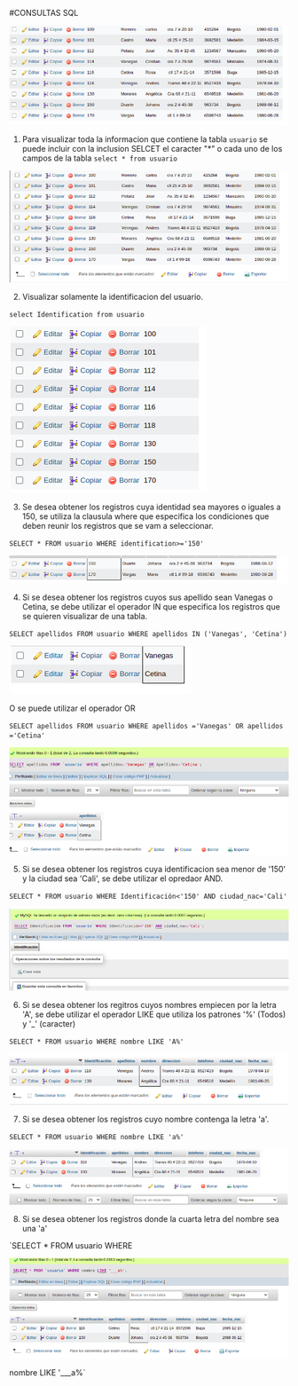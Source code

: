 #CONSULTAS SQL

![tabla usuario](img/tablausuario.png "tabla usuario")

1. Para visualizar toda la informacion que contiene la tabla `usuario` se puede incluir con la inclusion SELCET el caracter "*" o cada uno de los campos de la tabla
`select * from usuario`

![](img/imagen1.png "consulta 1")

2. Visualizar solamente la identificacion del usuario.

`select Identification from usuario`

![](img/imagen2.png "consulta 2")

3. Se desea obtener los registros cuya identidad sea mayores o iguales a 150, se utiliza la clausula where que especifica los condiciones que deben reunir los registros que se vam a seleccionar.

`SELECT * FROM usuario WHERE identification>='150'`

![Consulta3](img/imagen3.png "consulta 3 ")

4. Si se desea obtener los registros cuyos sus apellido sean Vanegas o Cetina, se debe utilizar el operador IN que especifica los registros que se quieren visualizar de una tabla.

`SELECT apellidos FROM usuario WHERE apellidos IN ('Vanegas', 'Cetina')`

![Consulta4](img/imagen4.png "consulta 4 ")

O se puede utilizar el operador OR

`SELECT apellidos FROM usuario WHERE apellidos ='Vanegas' OR apellidos ='Cetina'`

![Consulta4](img/imagen4.2.png "consulta 4 pero con OR")

5. Si se desea obtener los registros cuya identificacion sea menor de '150'  y la ciudad sea 'Cali', se debe utilizar el opredaor AND.

`SELECT * FROM usuario WHERE Identificación<'150' AND ciudad_nac='Cali'`

![Consulta5](img/imagen5.png "consulta 5")


6. Si se desea obtener los regitros cuyos nombres empiecen por la letra 'A', se debe utilizar el operador LIKE que utiliza los patrones '%' (Todos) y '_' (caracter)

`SELECT * FROM usuario WHERE nombre LIKE 'A%'`

![Consulta6](img/imagen6.png "consulta 6")


7. Si se desea obtener los registros cuyo nombre contenga la letra 'a'.

`SELECT * FROM usuario WHERE nombre LIKE 'a%'`

![Consulta7](img/imagen7.png "consulta 7")

8. Si se desea obtener los registros donde la cuarta letra del nombre sea una 'a'

`SELECT * FROM usuario WHERE 

![Consulta8](img/imagen8.png "consulta 8")

nombre LIKE '___a%`